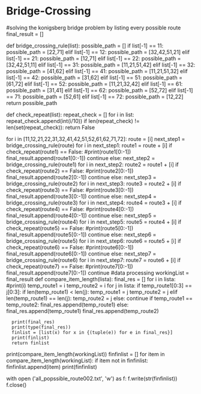 # Bridge-Crossing
#solving the konigsberg bridge problem by listing every possible route
  final_result = []

  def bridge_crossing_rule(list):
      possible_path = []
      if list[-1] == 11:
          possible_path = [22,71]
      elif list[-1] == 12:
          possible_path = [32,42,51,21]
      elif list[-1] == 21:
          possible_path = [12,71]
      elif list[-1] == 22:
          possible_path = [32,42,51,11]
      elif list[-1] == 31:
          possible_path = [11,21,51,42]
      elif list[-1] == 32:
          possible_path = [41,62]
      elif list[-1] == 41:
          possible_path = [11,21,51,32]
      elif list[-1] == 42:
          possible_path = [31,62]
      elif list[-1] == 51:
          possible_path = [61,72]
      elif list[-1] == 52:
          possible_path = [11,21,32,42]
      elif list[-1] == 61:
          possible_path = [31,41]
      elif list[-1] == 62:
          possible_path = [52,72]
      elif list[-1] == 71:
          possible_path = [52,61]
      elif list[-1] == 72:
          possible_path = [12,22]
      return possible_path

  def check_repeat(list):
      repeat_check = []
      for i in list:
          repeat_check.append(int(i/10))
      if len(repeat_check) != len(set(repeat_check)):
          return False

  for i in [11,12,21,22,31,32,41,42,51,52,61,62,71,72]:
      route = [i]
      next_step1 = bridge_crossing_rule(route)
      for i in next_step1:
          route1 = route + [i]
          if check_repeat(route1) == False:
              #print(route1[0:-1])
              final_result.append(route1[0:-1])
              continue
          else:
              next_step2 = bridge_crossing_rule(route1)
              for i in next_step2:
                  route2 = route1 + [i]
                  if check_repeat(route2) == False:
                      #print(route2[0:-1])
                      final_result.append(route2[0:-1])
                      continue
                  else:
                      next_step3 = bridge_crossing_rule(route2)
                      for i in next_step3:
                          route3 = route2 + [i]
                          if check_repeat(route3) == False:
                              #print(route3[0:-1])
                              final_result.append(route3[0:-1])
                              continue
                          else:
                              next_step4 = bridge_crossing_rule(route3)
                              for i in next_step4:
                                  route4 = route3 + [i]
                                  if check_repeat(route4) == False:
                                      #print(route4[0:-1])
                                      final_result.append(route4[0:-1])
                                      continue
                                  else:
                                      next_step5 = bridge_crossing_rule(route4)
                                      for i in next_step5:
                                          route5 = route4 + [i]
                                          if check_repeat(route5) == False:
                                              #print(route5[0:-1])
                                              final_result.append(route5[0:-1])
                                              continue
                                          else:
                                              next_step6 = bridge_crossing_rule(route5)
                                              for i in next_step6:
                                                  route6 = route5 + [i]
                                                  if check_repeat(route6) == False:
                                                      #print(route6[0:-1])
                                                      final_result.append(route6[0:-1])
                                                      continue
                                                  else:
                                                      next_step7 = bridge_crossing_rule(route6)
                                                      for i in next_step7:
                                                          route7 = route6 + [i]
                                                          if check_repeat(route7) == False:
                                                              #print(route7[0:-1])
                                                              final_result.append(route7[0:-1])
                                                              continue
#data processing
  workingList = final_result
  def compare_item_length(lista):
      final_res = []
      for i in lista:
          #print(i)
          temp_route1 = i
          temp_route2 = i
          for j in lista:
              if temp_route1[0:3] == j[0:3]:
                  if len(temp_route1) < len(j):
                      temp_route1 = j
                      temp_route2 = j
                  elif len(temp_route1) == len(j):
                      temp_route2 = j
                  else:
                      continue
          if temp_route1 == temp_route2:
              final_res.append(temp_route1)
          else:
              final_res.append(temp_route1)
              final_res.append(temp_route2)

      print(final_res)
      print(type(final_res))
      finlist = [list(x) for x in {(tuple(e)) for e in final_res}]
      print(finlist)
      return finlist

  print(compare_item_length(workingList))
  finfinlist = []
  for item in compare_item_length(workingList):
      if item not in finfinlist:
          finfinlist.append(item)
  print(finfinlist)

  with open ('all_popssible_route002.txt', 'w') as f:
      f.write(str(finfinlist))
      f.close()
 
